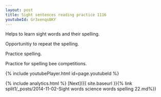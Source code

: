 ```yaml
---
layout: post
title: Sight sentences reading practice 1116
youtubeId: Gr3xenqs8KY
---
```

 
 
Helps to learn sight words and their spelling.

Opportunitiy to repeat the spelling. 

Practice spelling. 
 
Practice for spelling bee competitions. 
 
{% include youtubePlayer.html id=page.youtubeId %}
 
 
{% include analytics.html %} 
[Next]({{ site.baseurl }}{% link  split1/_posts/2014-11-02-Sight words science words spelling 22.md%})
 
